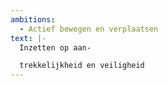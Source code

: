 ```yaml
---
ambitions: 
  - Actief bewegen en verplaatsen
text: |-
  Inzetten op aan-

  trekkelijkheid en veiligheid
---
```

